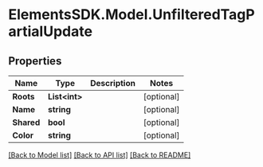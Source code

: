 # ElementsSDK.Model.UnfilteredTagPartialUpdate

## Properties

Name | Type | Description | Notes
------------ | ------------- | ------------- | -------------
**Roots** | **List&lt;int&gt;** |  | [optional] 
**Name** | **string** |  | [optional] 
**Shared** | **bool** |  | [optional] 
**Color** | **string** |  | [optional] 

[[Back to Model list]](../#documentation-for-models) [[Back to API list]](../#documentation-for-api-endpoints) [[Back to README]](../)

